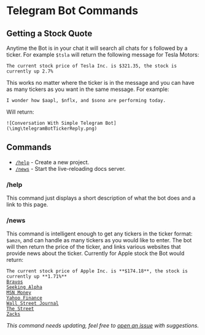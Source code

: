 # Telegram Bot Commands

## Getting a Stock Quote

Anytime the Bot is in your chat it will search all chats for `$` followed by a ticker. For example `$tsla` will return the following message for Tesla Motors:

```
The current stock price of Tesla Inc. is $321.35, the stock is currently up 2.7%
```

This works no matter where the ticker is in the message and you can have as many tickers as you want in the same message. For example:

```
I wonder how $aapl, $nflx, and $sono are performing today.
```

Will return:

`![Conversation With Simple Telegram Bot](\img\telegramBotTickerReply.png)`

## Commands

* [`/help`](#/help) - Create a new project.
* [`/news`](#/news) - Start the live-reloading docs server.

### /help

This command just displays a short description of what the bot does and a link to this page.

### /news

This command is intelligent enough to get any tickers in the ticker format: `$amzn`, and can handle as many tickers as you would like to enter. The bot will then return the price of the ticker, and links various websites that provide news about the ticker. Currently for Apple stock the Bot would return:


`The current stock price of Apple Inc. is **$174.18**, the stock is currently up **1.71%**`  
[`Bravos`](https://bravos.co/AAPL)  
[`Seeking Alpha`](https://seekingalpha.com/symbol/AAPL)  
[`MSN Money`](https://www.msn.com/en-us/money/stockdetails?symbol=AAPL)  
[`Yahoo Finance`](https://finance.yahoo.com/quote/AAPL)  
[`Wall Street Journal`](https://quotes.wsj.com/AAPL)  
[`The Street`](https://www.thestreet.com/quote/AAPL.html)  
[`Zacks`](https://www.zacks.com/stock/quote/AAPL)  

*This command needs updating, feel free to [open an issue](https://gitlab.com/MisterBiggs/simple-telegram-bot/issues) with suggestions.*